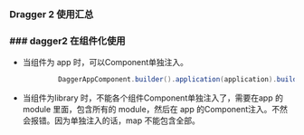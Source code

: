 ### Dragger 2 使用汇总

### ### dagger2 在组件化使用

- 当组件为 app 时，可以Component单独注入。

```java
            DaggerAppComponent.builder().application(application).build().inject(application);

```
- 当组件为library 时，不能各个组件Component单独注入了，需要在app 的 module 里面，包含所有的 module，然后在 app 的Component注入。不然会报错。因为单独注入的话，map 不能包含全部。
